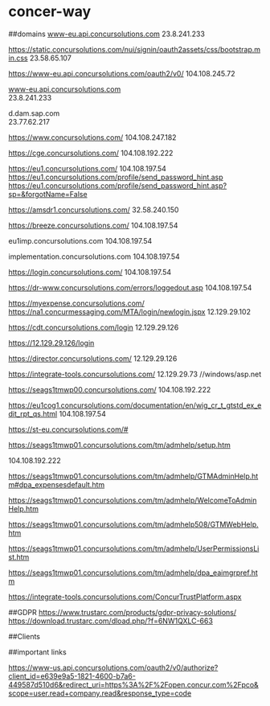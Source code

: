 # concer-way


##domains
www-eu.api.concursolutions.com
23.8.241.233

https://static.concursolutions.com/nui/signin/oauth2assets/css/bootstrap.min.css
23.58.65.107

https://www-eu.api.concursolutions.com/oauth2/v0/
104.108.245.72

www-eu.api.concursolutions.com	
23.8.241.233	

d.dam.sap.com	
23.77.62.217	


https://www.concursolutions.com/
104.108.247.182


https://cge.concursolutions.com/
104.108.192.222

https://eu1.concursolutions.com/
104.108.197.54
https://eu1.concursolutions.com/profile/send_password_hint.asp
https://eu1.concursolutions.com/profile/send_password_hint.asp?sp=&forgotName=False


https://amsdr1.concursolutions.com/
32.58.240.150

https://breeze.concursolutions.com/
104.108.197.54

eu1imp.concursolutions.com
104.108.197.54

implementation.concursolutions.com
104.108.197.54

  
https://login.concursolutions.com/
104.108.197.54


https://dr-www.concursolutions.com/errors/loggedout.asp
104.108.197.54


https://myexpense.concursolutions.com/
https://na1.concurmessaging.com/MTA/login/newlogin.jspx
12.129.29.102


https://cdt.concursolutions.com/login
12.129.29.126

https://12.129.29.126/login

https://director.concursolutions.com/
12.129.29.126


https://integrate-tools.concursolutions.com/
12.129.29.73 //windows/asp.net


https://seags1tmwp00.concursolutions.com/
104.108.192.222

https://eu1cog1.concursolutions.com/documentation/en/wig_cr_t_gtstd_ex_edit_rpt_qs.html
104.108.197.54


https://st-eu.concursolutions.com/#


https://seags1tmwp01.concursolutions.com/tm/admhelp/setup.htm

104.108.192.222

https://seags1tmwp01.concursolutions.com/tm/admhelp/GTMAdminHelp.htm#dpa_expensesdefault.htm

https://seags1tmwp01.concursolutions.com/tm/admhelp/WelcomeToAdminHelp.htm

https://seags1tmwp01.concursolutions.com/tm/admhelp508/GTMWebHelp.htm

https://seags1tmwp01.concursolutions.com/tm/admhelp/UserPermissionsList.htm

https://seags1tmwp01.concursolutions.com/tm/admhelp/dpa_eaimgrpref.htm

https://integrate-tools.concursolutions.com/ConcurTrustPlatform.aspx






##GDPR
https://www.trustarc.com/products/gdpr-privacy-solutions/
https://download.trustarc.com/dload.php/?f=6NW1QXLC-663

##Clients



##important links

https://www-us.api.concursolutions.com/oauth2/v0/authorize?client_id=e639e9a5-1821-4600-b7a6-449587d510d6&redirect_uri=https%3A%2F%2Fopen.concur.com%2Fpco&scope=user.read+company.read&response_type=code

